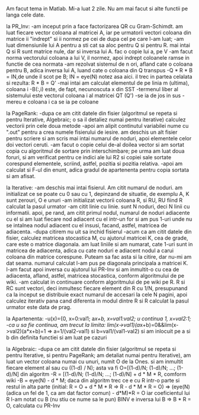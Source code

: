 Am facut tema in Matlab. Mi-a luat 2 zile. Nu am mai facut si alte functii
pe langa cele date.

la PR_Inv:
-am inceput prin a face factorizarea QR cu Gram-Schimdt. am luat fiecare
vector coloana al matricei A, iar pe urmatorii vectori coloana din matrice
ii "indrept" si ii normez pe cei de dupa cel pe care l-am luat; 
-am luat dimensiunile lui A pentru a sti cat sa aloc pentru Q si pentru R.
mai intai Q si R sunt matrice nule, dar si inversa lui A. fac o copie lui a, pe V
-am facut norma vectorului coloana a lui V, il normez, apoi indrept coloanele
ramse in functie de cea normata
-am rezolvat sistemul de n ori, afland cate o coloana pentru B, adica inversa
lui A, luand cate o coloana din Q transpus
-Q * R * B = IN,de unde il scot pe B; IN = eye(N) notez asa aici. il trec in
partea celalata si rezulta: R * B = Q'
-mai intai am calculat elementul de pe linia m (ultima), coloana i 
-B(:,i) este, de fapt, necunoscuta x din SST
-termenul liber al sistemului este vectorul coloana i al matricei QT (Q')
-se ia de jos in sus
-mereu e coloana i ca se ia pe coloane

la PageRank:
-dupa ce am citit datele din fisier (algoritmul se repeta si pentru Iterative,
Algebraic; o sa il detaliez numai pentru iterative) calculez vectorii
prin cele doua metode
-apoi am alipit continutul variabilei nume cu ".out" pentru a crea numele
fisierului de iesire. am deschis un alt fisier pentru scriere si am scris
mai intai numarul de noduri, apoi elementele celor doi vectori ceruti.
-am facut o copie celui de-al doilea vector si am sortat copia cu
algoritmul de sortare prin interschimbare; pe urma am luat doua foruri,
si am verificat pentru ce indici ale lui R2 si copiei sale sortate corespund
elementele, scriind, astfel, pozitia si pozitia relativa.
-apoi am calculat si F-ul din enunt, adica gradul de apartenenta pentru copia
sortata si am afisat.

la Iterative:
-am deschis mai intai fisierul. Am citit numarul de noduri. am initializat ce se
poate cu 0 sau cu 1, depinzand de situatie, de exemplu A, K sunt zerouri, O e unuri
-am initializat vectorii coloana R, si RU, RU fiind R calculat la pasul urmator
-am citit linie cu linie. sunt N noduri, deci N linii cu informatii. apoi, pe rand,
am citit primul nodul, numarul de noduri adiacente cu el si am luat fiecare nod adiacent
cu el intr-un for si am pus 1-uri unde nu se intalnea nodul adiacent cu el insusi,
facand, astfel, matricea de adiacenta.
-dupa citirem nu uit sa inchid fisierul
-acum ca am citit datele din fisier, calculez matricea stocastica M, cu ajutorul
matricei K, cea de grade, care este o matrice diagonala. am luat liniile si am numarat,
cate 1-uri sunt in matricea de adiacenta, adica cu cate noduri e adiacent nodul a carui
coloana din matrice corespune. Puteam sa fac asta si la citire, dar nu-mi am dat seama.
numarul calculat l-am pus pe diagonala principala a matricei K. I-am facut apoi inversa
cu ajutorul lui PR-Inv si am inmultit-o cu cea de adiacenta, afland, astfel, 
matricea stocastica, conform algoritmului de pe wiki.
-am calculat in continuare conform algoritmului de pe wiki pe R. R si RC sunt vectori,
deci inmultesc fiecare element din R cu 1/N, presupunand ca la inceput se distribuie
exact numarul de accesari la cele N pagini, apoi calculez iterativ pana cand diferenta
in modul dintre R si R calculat la pasul urmator este data de prag.

la Apartenenta:
-u(x)={0, x=0:val1; 
       a*x+b, x=val1:val2;   u continua
       1, x=val2:1; 
-ca u sa fie continua, am trecut la limita: lim(x->val1)(a*x+b)=0&&lim(x->val2)(a*x+b)=1
=> a=1/(val2-val1) si b=val1/(val1-val2) si am inlocuit pe a si b din definita functiei
si am luat pe cazuri

la Algebraic:
-dupa ce am citit datele din fisier (algoritmul se repeta si pentru Iterative,
si pentru PageRank; am detaliat numai pentru Iterative), am luat un vector coloana numai
cu unuri, numit O de la Ones. si am inmultit fiecare element al sau 
cu ((1-d) / N); asta va fi O=[(1-d)/N; (1-d)/N; ...; (1-d)/N] din algoritm
-R = [(1-d)/N; (1-d)/N; ...; (1-d)/N] + d * M * R, comform wiki
-B = eye(N) - d * M;  daca din algoritm trec ce e cu R intr-o parte si
restul in alta parte (initial: R = O + d * M * R => R - d * M * R = O)
=> (eye(N) (adica un fel de 1, ca am dat factor comun) - d*M)*R = O
iar coeficientul lui R l-am notat cu B (nu stiu ce nume sa le pun)
BINV e inversa lui B => B * R = O, calculata cu PR-Inv
